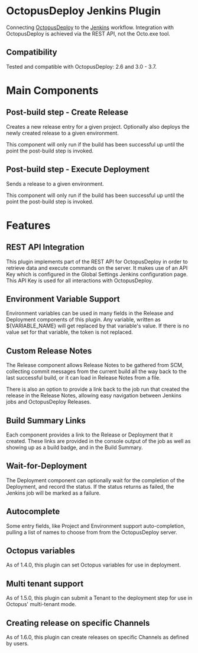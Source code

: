 # OctopusDeploy Jenkins Plugin #
Connecting [OctopusDeploy](https://octopusdeploy.com/) to the [Jenkins](https://jenkins-ci.org/) workflow. Integration with OctopusDeploy is achieved via the REST API, not the Octo.exe tool.

## Compatibility ##
Tested and compatible with OctopusDeploy: 2.6 and 3.0 - 3.7.

# Main Components #
## Post-build step - Create Release ##
Creates a new release entry for a given project.
Optionally also deploys the newly created release to a given environment.

This component will only run if the build has been successful up until the point the post-build step is invoked.

## Post-build step - Execute Deployment ##
Sends a release to a given environment.

This component will only run if the build has been successful up until the point the post-build step is invoked.

# Features #
## REST API Integration ##
This plugin implements part of the REST API for OctopusDeploy in order to retrieve data and execute commands on the server. 
It makes use of an API Key which is configured in the Global Settings Jenkins configuration page. This API Key is used for all interactions with OctopusDeploy.

## Environment Variable Support ##
Environment variables can be used in many fields in the Release and Deployment components of this plugin. Any variable, written as ${VARIABLE_NAME} will get replaced by that variable's value. If there is no value set for that variable, the token is not replaced.

## Custom Release Notes ##
The Release component allows Release Notes to be gathered from SCM, collecting commit messages from the current build all the way back to the last successful build, or it can load in Release Notes from a file.

There is also an option to provide a link back to the job run that created the release in the Release Notes, allowing easy navigation between Jenkins jobs and OctopusDeploy Releases.

## Build Summary Links ##
Each component provides a link to the Release or Deployment that it created. These links are provided in the console output of the job as well as showing up as a build badge, and in the Build Summary.

## Wait-for-Deployment ##
The Deployment component can optionally wait for the completion of the Deployment, and record the status. If the status returns as failed, the Jenkins job will be marked as a failure.

## Autocomplete ##
Some entry fields, like Project and Environment support auto-completion, pulling a list of names to choose from from the OctopusDeploy server.

## Octopus variables ##
As of 1.4.0, this plugin can set Octopus variables for use in deployment.

## Multi tenant support ##
As of 1.5.0, this plugin can submit a Tenant to the deployment step for use in Octopus' multi-tenant mode.

## Creating release on specific Channels ##
As of 1.6.0, this plugin can create releases on specific Channels as defined by users.